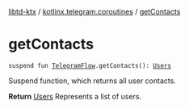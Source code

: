 [libtd-ktx](../index.md) / [kotlinx.telegram.coroutines](index.md) / [getContacts](./get-contacts.md)

# getContacts

`suspend fun `[`TelegramFlow`](../kotlinx.telegram.core/-telegram-flow/index.md)`.getContacts(): `[`Users`](https://tdlibx.github.io/td/docs/org/drinkless/td/libcore/telegram/TdApi/Users.html)

Suspend function, which returns all user contacts.

**Return**
[Users](https://tdlibx.github.io/td/docs/org/drinkless/td/libcore/telegram/TdApi/Users.html) Represents a list of users.


